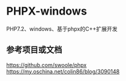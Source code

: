 # PHPX-windows
PHP7.2、windows、基于phpx的C++扩展开发
## 参考项目或文档
https://github.com/swoole/phpx  
https://my.oschina.net/colin86/blog/3090148
